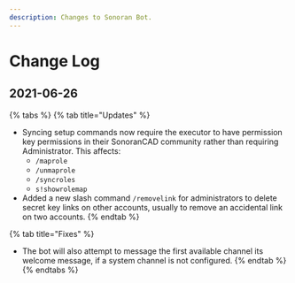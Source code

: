 ```yaml
---
description: Changes to Sonoran Bot.
---
```


# Change Log

## 2021-06-26

{% tabs %}
{% tab title="Updates" %}
* Syncing setup commands now require the executor to have permission key permissions in their SonoranCAD community rather than requiring Administrator. This affects:
  * `/maprole`
  * `/unmaprole`
  * `/syncroles`
  * `s!showrolemap`
* Added a new slash command `/removelink` for administrators to delete secret key links on other accounts, usually to remove an accidental link on two accounts.
{% endtab %}

{% tab title="Fixes" %}
* The bot will also attempt to message the first available channel its welcome message, if a system channel is not configured.
{% endtab %}
{% endtabs %}



